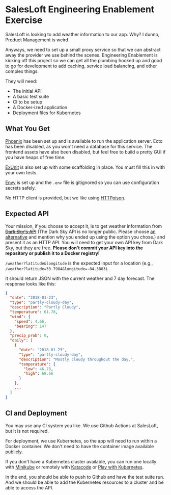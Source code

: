# SalesLoft Engineering Enablement Exercise

SalesLoft is looking to add weather information to our app. Why? I dunno, Product Management is weird. 

Anyways, we need to set up a small proxy service so that we can abstract away the provider we use behind the scenes. Engineering Enablement is kicking off this project so we can get all the plumbing hooked up and good to go for development to add caching, service load balancing, and other complex things. 

They will need:
- The initial API
- A basic test suite
- CI to be setup
- A Docker-ized application
- Deployment files for Kubernetes

## What You Get

[Phoenix](https://phoenixframework.org/) has been set up and is available to run the application server. Ecto has been disabled, as you won't need a database for this service. The frontend assets have also been disabled, but feel free to build a pretty GUI if you have heaps of free time.

[ExUnit](https://hexdocs.pm/ex_unit/) is also set up with some scaffolding in place. You must fill this in with your own tests.

[Envy](https://github.com/BlakeWilliams/envy) is set up and the `.env` file is gitignored so you can use configuration secrets safely.

No HTTP client is provided, but we like using [HTTPoison](https://github.com/edgurgel/httpoison).

## Expected API

Your mission, if you choose to accept it, is to get weather information from ~~[Dark Sky's API](https://darksky.net/dev)~~ (The Dark Sky API is no longer public. Please choose [an alternative](https://hackernoon.com/8-weather-api-alternatives-now-that-darksky-is-shutting-down-j8gs302e) and mention why you ended up using the option you chose.) and present it as an HTTP API. You will need to get your own API key from Dark Sky, but they are free. **Please don't commit your API key into the repository or publish it to a Docker registry!**

`/weather?latitude&longitude` is the expected input for a location (e.g., `/weather?latitude=33.7984&longitude=-84.3883`). 

It should return JSON with the current weather and 7 day forecast. The response looks like this:
```json
{
  "date": "2018-01-23",
  "type": "partly-cloudy-day",
  "description": "Partly Cloudy",
  "temperature": 61.78,
  "wind": {
    "speed": 4.66,
    "bearing": 147
  },
  "precip_prob": 0,
  "daily": [
    {
      "date": "2018-01-23",
      "type": "partly-cloudy-day",
      "description": "Mostly cloudy throughout the day.",
      "temperature": {
        "low": 46.78,
        "high": 68.66
      }
    },
    ...
  ]
}
```

## CI and Deployment

You may use any CI system you like. We use Github Actions at SalesLoft, but it is not required.

For deployment, we use Kubernetes, so the app will need to run within a Docker container. We don't need to have the container image available publicly.

If you don't have a Kubernetes cluster available, you can run one locally with [Minikube](https://kubernetes.io/docs/setup/minikube/) or remotely with [Katacode](https://www.katacoda.com/courses/kubernetes/playground) or [Play with Kubernetes](https://labs.play-with-k8s.com/).

In the end, you should be able to push to Github and have the test suite run. And we should be able to add the Kubernetes resources to a cluster and be able to access the API. 

